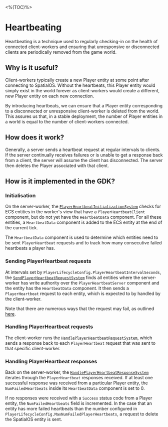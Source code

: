 <%(TOC)%>
# Heartbeating

Heartbeating is a technique used to regularly checking-in on the health of connected client-workers and ensuring that unresponsive or disconnected clients are periodically removed from the game world.

## Why is it useful?

Client-workers typically create a new Player entity at some point after connecting to SpatialOS. Without the heartbeats, this Player entity would simply exist in the world forever as client-workers would create a different, new Player entity on each new connection.

By introducing heartbeats, we can ensure that a Player entity corresponding to a disconnected or unresponsive client-worker is deleted from the world. This assures us that, in a stable deployment, the number of Player entities in a world is equal to the number of client-workers connected.

## How does it work?

Generally, a server sends a heartbeat request at regular intervals to clients. If the server continually receives failures or is unable to get a response back from a client, the server will assume the client has disconnected. The server then deletes the Player associated with that client.

## How is it implemented in the GDK?

### Initialisation

On the server-worker, the [`PlayerHeartbeatInitializationSystem`](https://github.com/spatialos/gdk-for-unity/blob/master/workers/unity/Packages/com.improbable.gdk.playerlifecycle/Systems/PlayerHeartbeat/PlayerHeartbeatInitializationSystem.cs) checks for ECS entities in the worker's view that have a `PlayerHeartbeatClient` component, but do not yet have the `HeartbeatData` component. For all these entities, a `HeartbeatData` component is added to the ECS entity at the end of the current tick.

The `HeartbeatData` component is used to determine which entities need to be sent `PlayerHeartbeat` requests and to track how many consecutive failed heartbeats a player has.

### Sending PlayerHeartbeat requests

At intervals set by `PlayerLifecycleConfig.PlayerHeartbeatIntervalSeconds`, the [`SendPlayerHeartbeatRequestSystem`](https://github.com/spatialos/gdk-for-unity/blob/master/workers/unity/Packages/com.improbable.gdk.playerlifecycle/Systems/PlayerHeartbeat/SendPlayerHeartbeatRequestSystem.cs) finds all entities where the server-worker has write authority over the `PlayerHeartbeatServer` component and the entity has the `HeartbeatData` component. It then sends a `PlayerHeartbeat` request to each entity, which is expected to by handled by the client-worker.

Note that there are numerous ways that the request may fail, as outlined [here](https://docs.improbable.io/reference/latest/shared/design/commands#failure-modes).

### Handling PlayerHeartbeat requests

The client-worker runs the [`HandlePlayerHeartbeatRequestSystem`](https://github.com/spatialos/gdk-for-unity/blob/master/workers/unity/Packages/com.improbable.gdk.playerlifecycle/Systems/PlayerHeartbeat/HandlePlayerHeartbeatRequestSystem.cs), which sends a response back to each `PlayerHeartbeat` request that was sent to that specific client-worker.

### Handling PlayerHeartbeat responses

Back on the server-worker, the [`HandlePlayerHeartbeatResponseSystem`](https://github.com/spatialos/gdk-for-unity/blob/master/workers/unity/Packages/com.improbable.gdk.playerlifecycle/Systems/PlayerHeartbeat/HandlePlayerHeartbeatResponseSystem.cs) iterates through the `PlayerHeartbeat` responses received. If at least one successful response was received from a particular Player entity, the `NumFailedHeartbeats` inside its `HeartbeatData` component is set to 0.

If no responses were received with a `Success` status code from a Player entity, the `NumFailedHeartbeats` field is incremented. In the case that an entity has more failed heartbeats than the number configured in `PlayerLifecycleConfig.MaxNumFailedPlayerHeartbeats`, a request to delete the SpatialOS entity is sent.

